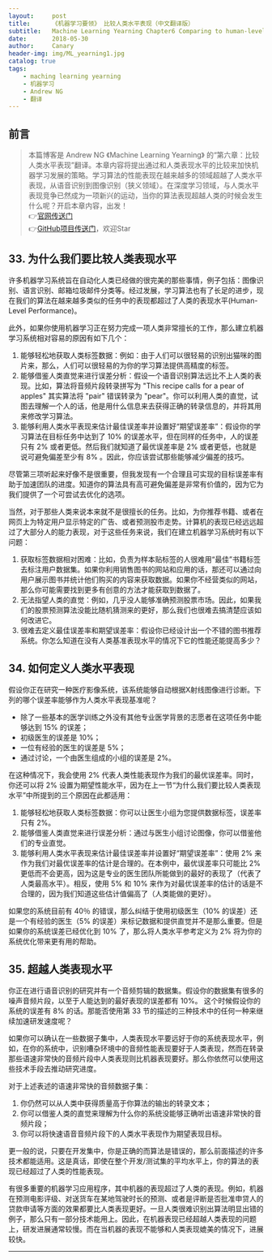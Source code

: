 ```yaml
---
layout:     post
title:      《机器学习要领》 比较人类水平表现（中文翻译版）
subtitle:   Machine Learning Yearning Chapter6 Comparing to human-level performance(Chinese ver)
date:       2018-05-30
author:     Canary
header-img: img/ML_yearning1.jpg
catalog: true
tags:
    - maching learning yearning
    - 机器学习
    - Andrew NG
    - 翻译
---
```


## 前言

> 本篇博客是 Andrew NG 《Machine Learning Yearning》 的“第六章：比较人类水平表现”翻译。本章内容将提出通过和人类表现水平的比较来加快机器学习发展的策略。学习算法的性能表现在越来越多的领域超越了人类水平表现，从语音识别到图像识别（狭义领域）。在深度学习领域，与人类水平表现竞争已然成为一项新兴的运动，当你的算法表现超越人类的时候会发生什么呢？开启本章内容，出发！   
👉[官网传送门](http://www.mlyearning.org/)<br>
👉[GitHub项目传送门](https://github.com/AlbertHG/Machine-Learning-Yearning-Chinese-ver)，欢迎Star

## 33. 为什么我们要比较人类表现水平

许多机器学习系统旨在自动化人类已经做的很完美的那些事情，例子包括：图像识别、语言识别、邮箱垃圾邮件分类等。经过发展，学习算法也有了长足的进步，现在我们的算法在越来越多类似的任务中的表现都超过了人类的表现水平(Human-Level Performance)。

此外，如果你使用机器学习正在努力完成一项人类非常擅长的工作，那么建立机器学习系统相对容易的原因有如下几个：

1. 能够轻松地获取人类标签数据：例如：由于人们可以很轻易的识别出猫咪的图片来，那么，人们可以很轻易的为你的学习算法提供高精度的标签。
2. 能够借鉴人类直觉来进行误差分析：假设一个语音识别算法远比不上人类的表现。比如，算法将音频片段转录拼写为 "This recipe calls for a pear of apples" 其实算法将 "pair" 错误转录为 "pear"。你可以利用人类的直觉，试图去理解一个人的话，他是用什么信息来去获得正确的转录信息的，并将其用来修改学习算法。
3. 能够利用人类水平表现来估计最佳误差率并设置好“期望误差率”：假设你的学习算法在目标任务中达到了 10% 的误差水平，但在同样的任务中，人的误差只有 2% 或者更低。然后我们就知道了最优误差率是 2% 或者更低，也就是说可避免偏差至少有 8% 。因此，你应该尝试那些能够减少偏差的技巧。

尽管第三项听起来好像不是很重要，但我发现有一个合理且可实现的目标误差率有助于加速团队的进度。知道你的算法具有高可避免偏差是非常有价值的，因为它为我们提供了一个可尝试去优化的选项。

当然，对于那些人类来说本来就不是很擅长的任务。比如，为你推荐书籍、或者在网页上为特定用户显示特定的广告、或者预测股市走势。计算机的表现已经远远超过了大部分人的能力表现，对于这些任务来说，我们在建立机器学习系统时有以下问题：

1. 获取标签数据相对困难：比如，负责为样本贴标签的人很难用“最佳”书籍标签去标注用户数据集。如果你利用销售图书的网站和应用的话，那还可以通过向用户展示图书并统计他们购买的内容来获取数据。如果你不经营类似的网站，那么你可能需要找到更多有创意的方法才能获取到数据了。
2. 无法指望人类的直觉：例如，几乎没人能够准确预测股票市场。因此，如果我们的股票预测算法没能比随机猜测来的更好，那么我们也很难去搞清楚应该如何改进它。
3. 很难去定义最佳误差率和期望误差率：假设你已经设计出一个不错的图书推荐系统。你怎么知道在没有人类基准表现水平的情况下它的性能还能提高多少？

## 34. 如何定义人类水平表现

假设你正在研究一种医疗影像系统，该系统能够自动根据X射线图像进行诊断。下列的哪个误差率能够作为人类水平表现基准呢？

- 除了一些基本的医学训练之外没有其他专业医学背景的志愿者在这项任务中能够达到 15% 的误差；
- 初级医生的误差是 10%；
- 一位有经验的医生的误差是 5%；
- 通过讨论，一个由医生组成的小组的误差是 2%。

在这种情况下，我会使用 2% 代表人类性能表现作为我们的最优误差率。同时，你还可以将 2% 设置为期望性能水平，因为在上一节“为什么我们要比较人类表现水平”中所提到的三个原因在此都适用：

1. 能够轻松地获取人类标签数据：你可以让医生小组为您提供数据标签，误差率只有 2%。
2. 能够借鉴人类直觉来进行误差分析：通过与医生小组讨论图像，你可以借鉴他们的专业直觉。
3. 能够利用人类水平表现来估计最佳误差率并设置好“期望误差率”：使用 2% 来作为我们对最优误差率的估计是合理的。在本例中，最优误差率只可能比 2% 更低而不会更高，因为这是专业的医生团队所能做到的最好的表现了（代表了人类最高水平）。相反，使用 5% 和 10% 来作为对最优误差率的估计的话是不合理的，因为我们知道这些估计值偏高了（人类能做的更好）。

如果您的系统目前有 40％ 的错误，那么纠结于使用初级医生（10% 的误差）还是一个有经验的医生（5% 的误差）来标记数据和提供直觉并不是那么重要。但是如果你的系统误差已经优化到 10% 了，那么将人类水平参考定义为 2% 将为你的系统优化带来更有用的帮助。

## 35. 超越人类表现水平

你正在进行语音识别的研究并有一个音频剪辑的数据集。假设你的数据集有很多的噪声音频片段，以至于人能达到的最好表现的误差都有 10%。 这个时候假设你的系统的误差有 8% 的话。那能否使用第 33 节的描述的三种技术中的任何一种来继续加速研发速度呢？

如果你可以确认在一些数据子集中，人类表现水平要远好于你的系统表现水平，例如，在你的系统中，识别嘈杂环境中的音频性能表现要好于人类表现，然而在转录那些语速非常快的音频片段中人类表现则比机器表现要好。那么你依然可以使用这些技术手段去推动研究进度。

对于上述表述的语速非常快的音频数据子集：

1. 你仍然可以从人类中获得质量高于你算法的输出的转录文本；
2. 你可以借鉴人类的直觉来理解为什么你的系统没能够正确听出语速非常快的音频片段；
3. 你可以将快速语音音频片段下的人类水平表现作为期望表现目标。

更一般的说，只要在开发集中，你是正确的而算法是错误的，那么前面描述的许多技术都能适用。这是真话，即使在整个开发/测试集的平均水平上，你的算法的表现已经超过了人类的性能表现。

有很多重要的机器学习应用程序，其中机器的表现超过了人类的表现。例如，机器在预测电影评级、对送货车在某地驾驶时长的预测、或者是评断是否批准申贷人的贷款申请等方面的效果都要比人类表现更好。一旦人类很难识别出算法明显出错的例子，那么只有一部分技术能用上。因此，在机器表现已经超越人类表现的问题上，研发进展通常较慢。而在当机器的表现不能够和人类表现媲美的情况下，进展较快。

------
